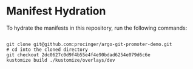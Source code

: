 
# Manifest Hydration

To hydrate the manifests in this repository, run the following commands:

```shell

git clone git@github.com:procinger/argo-git-promoter-demo.git
# cd into the cloned directory
git checkout 2dc0627c0d9f4b55e4f4e90bdad6254e079d6c6e
kustomize build ./kustomize/overlays/dev
```